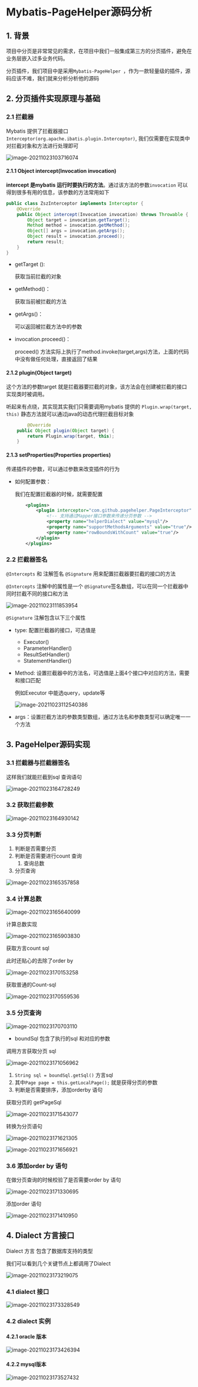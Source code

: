 # Mybatis-PageHelper源码分析

## 1. 背景

项目中分页是非常常见的需求，在项目中我们一般集成第三方的分页插件，避免在业务层嵌入过多业务代码。

分页插件，我们项目中是采用`Mybatis-PageHelper `，作为一款轻量级的插件，源码应该不难，我们就来分析分析他的源码

## 2. 分页插件实现原理与基础

### 2.1 拦截器

Mybatis 提供了拦截器接口`Interceptor(org.apache.ibatis.plugin.Interceptor)`, 我们仅需要在实现类中对拦截对象和方法进行处理即可

![image-20211023103716074](https://cdn.jsdelivr.net/gh/MrJackC/PicGoImages/other/202404231556777.png)

#### 2.1.1 Object intercept(Invocation invocation)

**intercept 是mybatis 运行时要执行的方法**。通过该方法的参数`invocation` 可以得到很多有用的信息，该参数的方法常用如下

```java
public class ZszInterceptor implements Interceptor {
    @Override
    public Object intercept(Invocation invocation) throws Throwable {
        Object target = invocation.getTarget();
        Method method = invocation.getMethod();
        Object[] args = invocation.getArgs();
        Object result = invocation.proceed();
        return result;
    }
}
```

- getTarget (): 

  获取当前拦截的对象

- getMethod()：

  获取当前被拦截的方法

- getArgs()：

  可以返回被拦截方法中的参数

- invocation.proceed()：

  proceed() 方法实际上执行了method.invoke(target,args)方法，上面的代码中没有做任何处理，直接返回了结果

#### 2.1.2 plugin(Object target)

这个方法的参数target 就是拦截器要拦截的对象，该方法会在创建被拦截的接口实现类时被调用。

听起来有点绕，其实现其实我们只需要调用mybatis 提供的 `Plugin.wrap(target, this)` 静态方法就可以通过java的动态代理拦截目标对象

```java
		@Override
    public Object plugin(Object target) {
        return Plugin.wrap(target, this);
    }
```

#### 2.1.3 setProperties(Properties properties)

传递插件的参数，可以通过参数来改变插件的行为

- 如何配置参数：

  我们在配置拦截器的时候，就需要配置

  ```xml
      <plugins>
          <plugin interceptor="com.github.pagehelper.PageInterceptor">
              <!-- 支持通过Mapper接口参数来传递分页参数 -->
              <property name="helperDialect" value="mysql"/>
              <property name="supportMethodsArguments" value="true"/>
              <property name="rowBoundsWithCount" value="true"/>
          </plugin>
      </plugins>
  ```

### 2.2 拦截器签名

`@Intercepts` 和 注解签名 `@Signature` 用来配置拦截器要拦截的接口的方法

 `@Intercepts`  注解中的属性是一个 `@Signature`签名数组，可以在同一个拦截器中同时拦截不同的接口和方法

![image-20211023111853954](https://cdn.jsdelivr.net/gh/MrJackC/PicGoImages/other/202404231556819.png)

 `@Signature`  注解包含以下三个属性

- type: 配置拦截器的接口，可选值是

  - Executor()
  - ParameterHandler()
  - ResultSetHandler()
  - StatementHandler()

- Method: 设置拦截器中的方法名，可选值是上面4个接口中对应的方法，需要和接口匹配

  例如Executor 中能选query，update等

  ![image-20211023112540386](https://cdn.jsdelivr.net/gh/MrJackC/PicGoImages/other/202404231556849.png)

- args：设置拦截方法的参数类型数组，通过方法名和参数类型可以确定唯一一个方法

## 3. PageHelper源码实现

### 3.1 拦截器与拦截器签名

这样我们就能拦截到sql 查询语句

![image-20211023164728249](https://cdn.jsdelivr.net/gh/MrJackC/PicGoImages/other/202404231556881.png)

### 3.2 获取拦截参数

![image-20211023164930142](https://cdn.jsdelivr.net/gh/MrJackC/PicGoImages/other/202404231556919.png)

### 3.3 分页判断

1. 判断是否需要分页
2. 判断是否需要进行count 查询
   1. 查询总数
3. 分页查询

![image-20211023165357858](https://cdn.jsdelivr.net/gh/MrJackC/PicGoImages/other/202404231556945.png)

### 3.4 计算总数

![image-20211023165640099](https://cdn.jsdelivr.net/gh/MrJackC/PicGoImages/other/202404231556971.png)

计算总数实现

![image-20211023165903830](https://cdn.jsdelivr.net/gh/MrJackC/PicGoImages/other/202404231556005.png)

获取方言count sql

此时还贴心的去除了order by

![image-20211023170153258](https://cdn.jsdelivr.net/gh/MrJackC/PicGoImages/other/202404231556042.png)

获取普通的Count-sql

![image-20211023170559536](https://cdn.jsdelivr.net/gh/MrJackC/PicGoImages/other/202404231556073.png)

### 3.5 分页查询

![image-20211023170703110](https://cdn.jsdelivr.net/gh/MrJackC/PicGoImages/other/202404231556104.png)

- boundSql 包含了执行的sql 和对应的参数

调用方言获取分页 sql

![image-20211023171056962](https://cdn.jsdelivr.net/gh/MrJackC/PicGoImages/other/202404231556133.png)

1. `String sql = boundSql.getSql()` 方言sql
2. 其中`Page page = this.getLocalPage();` 就是获得分页的参数
3. 判断是否需要排序，添加orderby 语句

获取分页的 getPageSql

![image-20211023171543077](https://cdn.jsdelivr.net/gh/MrJackC/PicGoImages/other/202404231556163.png)

转换为分页语句

![image-20211023171621305](https://cdn.jsdelivr.net/gh/MrJackC/PicGoImages/other/202404231556190.png)

![image-20211023171656921](https://cdn.jsdelivr.net/gh/MrJackC/PicGoImages/other/202404231556217.png)

### 3.6 添加order by 语句

在做分页查询的时候校验了是否需要order by 语句

![image-20211023171330695](https://cdn.jsdelivr.net/gh/MrJackC/PicGoImages/other/202404231556246.png)

添加order 语句

![image-20211023171410950](https://cdn.jsdelivr.net/gh/MrJackC/PicGoImages/other/202404231556273.png)

## 4. Dialect 方言接口

Dialect 方言 包含了数据库支持的类型

我们可以看到几个关键节点上都调用了Dialect

![image-20211023173219075](https://cdn.jsdelivr.net/gh/MrJackC/PicGoImages/other/202404231556301.png)

### 4.1 dialect 接口

![image-20211023173328549](https://cdn.jsdelivr.net/gh/MrJackC/PicGoImages/other/202404231556331.png)

### 4.2 dialect 实例

#### 4.2.1 oracle 版本

![image-20211023173426394](https://cdn.jsdelivr.net/gh/MrJackC/PicGoImages/other/202404231556363.png)

#### 4.2.2 mysql版本

![image-20211023173527432](https://cdn.jsdelivr.net/gh/MrJackC/PicGoImages/other/202404231556395.png)
